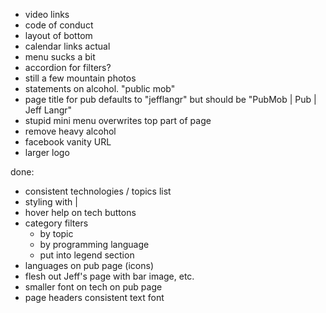 - video links
- code of conduct
- layout of bottom
- calendar links actual
- menu sucks a bit
- accordion for filters?
- still a few mountain photos
- statements on alcohol. "public mob"
- page title for pub defaults to "jefflangr" but should be "PubMob | Pub | Jeff Langr"
- stupid mini menu overwrites top part of page
- remove heavy alcohol
- facebook vanity URL
- larger logo

done:

- consistent technologies / topics list
- styling with |
- hover help on tech buttons
- category filters
    - by topic
    - by programming language
    - put into legend section
- languages on pub page (icons)
- flesh out Jeff's page with bar image, etc.
- smaller font on tech on pub page
- page headers consistent text font
